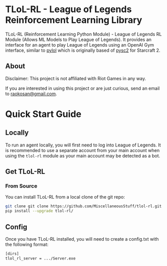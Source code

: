 # TLoL-RL - League of Legends Reinforcement Learning Library

TLoL-RL (Reinforcement Learning Python Module) - League of Legends RL Module (Allows ML Models to Play League of Legends). It provides an interface for an agent to play
League of Legends using an OpenAI Gym interface, similar to [pylol](https://github.com/MiscellaneousStuff/pylol) which is originally based of [pysc2](https://github.com/deepmind/pysc2) for Starcraft 2.

## About

Disclaimer: This project is not affiliated with Riot Games in any way.

If you are interested in using this project or are just curious, send an email to
[raokosan@gmail.com](mailto:raokosan@gmail.com).

# Quick Start Guide

## Locally

To run an agent locally, you will first need to log into League of Legends.
It is recommended to use a separate account from your main account when using
the `tlol-rl` module as your main account may be detected as a bot.

## Get TLoL-RL

### From Source

You can install TLoL-RL from a local clone of the git repo:

```bash
git clone git clone https://github.com/MiscellaneousStuff/tlol-rl.git
pip install --upgrade tlol-rl/
```

## Config

Once you have TLoL-RL installed, you will need to create a config.txt with
the following format:

```bash
[dirs]
tlol_rl_server = .../Server.exe
```